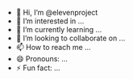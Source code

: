 - 👋 Hi, I’m @elevenproject
- 👀 I’m interested in ...
- 🌱 I’m currently learning ...
- 💞️ I’m looking to collaborate on ...
- 📫 How to reach me ...
- 😄 Pronouns: ...
- ⚡ Fun fact: ...

<!---
elevenproject/elevenproject is a ✨ special ✨ repository because its `README.md` (this file) appears on your GitHub profile.
You can click the Preview link to take a look at your changes.
--->
